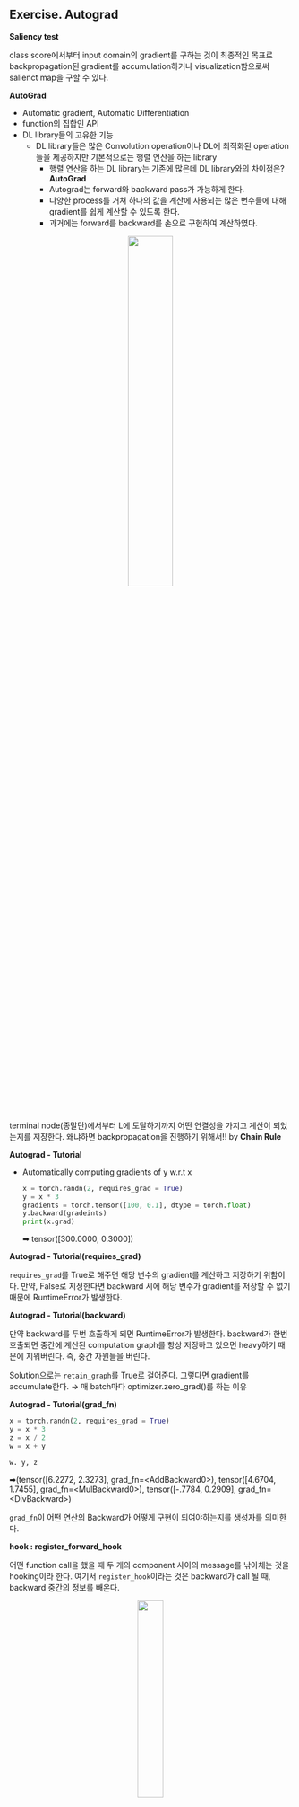 ## Exercise. Autograd
**Saliency test**
 
class score에서부터 input domain의 gradient를 구하는 것이 최종적인 목표로 backpropagation된 gradient를 accumulation하거나 visualization함으로써 salienct map을 구할 수 있다.

**AutoGrad**
- Automatic gradient, Automatic Differentiation
- function의 집합인 API
- DL library들의 고유한 기능
  - DL library들은 많은 Convolution operation이나 DL에 최적화된 operation들을 제공하지만 기본적으로는 행렬 연산을 하는 library
    - 행렬 연산을 하는 DL library는 기존에 많은데 DL library와의 차이점은? **AutoGrad**
    - Autograd는 forward와 backward pass가 가능하게 한다.
    - 다양한 process를 거쳐 하나의 값을 계산에 사용되는 많은 변수들에 대해 gradient를 쉽게 계산할 수 있도록 한다.
    - 과거에는 forward를 backward를 손으로 구현하여 계산하였다.

<p align='center'><img src="https://user-images.githubusercontent.com/57162812/157641184-2d12dacf-287b-430f-820d-612b28cf0d0d.png" width='40%'></p>

terminal node(종말단)에서부터 L에 도달하기까지 어떤 연결성을 가지고 계산이 되었는지를 저장한다. 왜냐하면 backpropagation을 진행하기 위해서!! by **Chain Rule**

**Autograd - Tutorial**
- Automatically computing gradients of y w.r.t x
  ```python
  x = torch.randn(2, requires_grad = True)
  y = x * 3
  gradients = torch.tensor([100, 0.1], dtype = torch.float)
  y.backward(gradeints)
  print(x.grad)
  ```
  ➡ tensor([300.0000, 0.3000])
  
**Autograd - Tutorial(requires_grad)**

`requires_grad`를 True로 해주면 해당 변수의 gradient를 계산하고 저장하기 위함이다. 만약, False로 지정한다면 backward 시에 해당 변수가 gradient를 저장할 수 없기 때문에 RuntimeError가 발생한다.

**Autograd - Tutorial(backward)**

만약 backward를 두번 호출하게 되면 RuntimeError가 발생한다. backward가 한번 호출되면 중간에 계산된 computation graph를 항상 저장하고 있으면 heavy하기 때문에 지워버린다. 즉, 중간 자원들을 버린다. 

Solution으로는 `retain_graph`를 True로 걸어준다. 그렇다면 gradient를 accumulate한다. → 매 batch마다 optimizer.zero_grad()를 하는 이유

**Autograd - Tutorial(grad_fn)**

```python
x = torch.randn(2, requires_grad = True)
y = x * 3
z = x / 2
w = x + y
```

```python
w. y, z
```
➡(tensor([6.2272, 2.3273], grad_fn=\<AddBackward0\>), 
  tensor([4.6704, 1.7455], grad_fn=\<MulBackward0\>), 
  tensor([-.7784, 0.2909], grad_fn=\<DivBackward\>)


`grad_fn`이 어떤 연산의 Backward가 어떻게 구현이 되여야하는지를 생성자를 의미한다.


**hook : register_forward_hook**

어떤 function call을 했을 때 두 개의 component 사이의 message를 낚아채는 것을 hooking이라 한다. 여기서 `register_hook`이라는 것은 backward가 call 될 때, backward 중간의 정보를 빼온다.

<p align='center'><img src="https://user-images.githubusercontent.com/57162812/157647305-376541dd-77ce-4b51-b896-a2571d04f490.png" width='30%'></p>

```python
class SimpleNet(nn.Module):
  def __init__(self):
    self.conv1 = nn.Conv2d(1, 10, 5)
    self.pool1 = nn.MaxPool2d(2, 2)
    self.conv2 = nn.Conv2d(10, 20, 5)
    self.pool2 = nn.MaxPool2d(2, 2)
    self.fc = nn>Linear(320, 50)
    self.out = nn.Linear(50, 10)
 
  def forward(self, input):
    x = self.pool1(F.relu(self.conv1(input)))
    x = self.pool2(F.relu(self.conv2(x)))
    x = x.view(x.size(0),-1)
    x = F.relu(self.fc(x))
    x = F.relu(self.out(x))
    
    return x
```
  
1) hook될 function을 정읳나다.
  ```python
  def hook_func(self, input, output):
  print('inside' + self.__class__.__name__ + 'forward')
  print('')
  print('input :', type(input))
  print('input[0] :', type(input[0]))
  print('output :', type(output))
  print('')
  ```
2) hook을 등록한다.
  ```python
  net = SimpleNet()
  net.conv1.register_forward_hook(hook_func)
  net.conv2.register_forward_hook(hook_func)
  ```
  <p align='center'><img src="https://user-images.githubusercontent.com/57162812/157648064-efc27810-a1bc-4bce-93c8-bd870f1c90ac.png" width="20%"></p>

3) forwarding pass가 잔행되면서, hook function은 자동적으로 호출된다.
  ```python
  input = torch.randn(1, 1, 28, 28)
  out = net(input)
  ```
  <img src="https://user-images.githubusercontent.com/57162812/157648435-1b3c3bd2-d371-44a3-98ab-b2071f4d7bd9.png" width="30%"></p>

**register_forward_pre_hook**

forward pass 전에 hook_fun이 실행된다.

```python
def hook_pre(self, input):
  print('inside' + self.__class__.__name__ + 'forward')
  print('')
  print('input :', type(input))
  print('input[0] :', type(input[0]))

net = SimpleNet()
net.conv1.register_forward_pre_hook(hook_pre)

input = torch.randn(1, 1, 28, 28)
out = net(input)
```
<p align='center'><img src="https://user-images.githubusercontent.com/57162812/157649160-29a4a5a4-7e50-4a87-98dc-50acdd6c370d.png" width="20%"></p>

**register_backward_hook**

module input에 대한 gradient가 계산될 때, hook_func가 실행된다.
- 단, grad_input과 grad_output을 변경해서는 안된다.
- 만약 변경하고 싶다면, 선택적으로 return하여 변경시킨다.

```python
def hook_grad(self, grad_input, grad_output):
  print('inside' + self.__class__.__name__ + 'backward')
  print('inside class' + self.__class__.__name__)
  print('')
  print('grad_input :', type(grad_input))
  print('grad_input[0] :', type(grad_input[0]))
  print('grad_output :', type(grad_output))
  print('grad_output[0] :', type(grad_output[0]))

net = SimpleNet()
net.conv1.register_backward_hook(hook_grad)

input = torch.randn(1, 1, 28, 28)
out = net(input)

target = torch.tensor([3], dtype = torch.long)
loss_fn = nn.CrossEntropyLoss()
err = loss_fn(out, target)
err.backward()
```
<p align='center'><img src="https://user-images.githubusercontent.com/57162812/157650089-027b286b-3041-46b1-8aeb-24f9d05da8f8.png" width="20%"></p>

**remove**

```python
net = SimpleNet()
h = net.conv1.register_forward_hook(hook_func)
input = torch.randn(1, 1, 28, 28)
out = net(input)
```
```python
h.remove()
out = net(input)
```

**Toy activation example**

register_hook으로 중간의 activation을 가져올 수 있다.

1) hook func를 정의한다.

```python
save_feat = []
def hook_feat(module, input, output):
  save_feat.append(output)
  return output
```
모델의 각각의 module들을 for문을 통해 하나씩 방문하여 target layer와 같다면 hook을 등록한다.
```python
for name, module in model.get_model_shortcuts():
  if name == 'target_layer_name':
    module.register_forward_hook(hook_feat)
```

2) Input이 들어오면 forward 한다. forward call을 하면서 target layer를 지나갈 때, feature가 실행이되어 save_feat에 output feature가 저장된다.

```python
img = img.unsqueeze(0)
s = model(img)[0]
```



